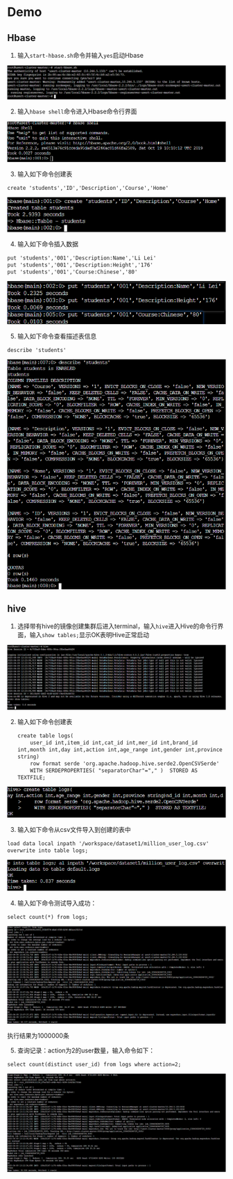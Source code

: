 # Demo

## Hbase

1. 输入`start-hbase.sh`命令并输入`yes`启动Hbase

![start_hbase](start_hbase.png)

2. 输入`hbase shell`命令进入Hbase命令行界面

![hbase_shell](hbase_shell.png)

3. 输入如下命令创建表

```mysql
create 'students','ID','Description','Course','Home'
```

![hbase_create](hbase_create.png)

4. 输入如下命令插入数据

```mysql 
put 'students','001','Description:Name','Li Lei'
put 'students','001','Description:Height','176'
put 'students','001','Course:Chinese','80'
```

![hbase_put](hbase_put.png)

5. 输入如下命令查看描述表信息

```mysql
describe 'students'
```

![hbase_describe](hbase_describe.png)



## hive

1. 选择带有hive的镜像创建集群后进入terminal，输入`hive`进入Hive的命令行界面，输入`show tables;`显示OK表明Hive正常启动

![hive_shell](hive_shell.png)

2. 输入如下命令创建表

   ```mysql
   create table logs(
       user_id int,item_id int,cat_id int,mer_id int,brand_id int,month int,day int,action int,age_range int,gender int,province string)
       row format serde 'org.apache.hadoop.hive.serde2.OpenCSVSerde' 
       WITH SERDEPROPERTIES( "separatorChar"="," )  STORED AS TEXTFILE; 
   ```

![hive_create](hive_create.png)

3. 输入如下命令从csv文件导入到创建的表中

```mysql
load data local inpath '/workspace/dataset1/million_user_log.csv' overwrite into table logs; 
```

![hive_load_data](hive_load_data.png)

4. 输入如下命令测试导入成功：

```mysql
select count(*) from logs;
```

![hive_select_1](hive_select_1.png)

执行结果为1000000条

5. 查询记录：action为2的user数量，输入命令如下：

```mysql 
select count(distinct user_id) from logs where action=2;
```

![hive_select_2](hive_select_2.png)